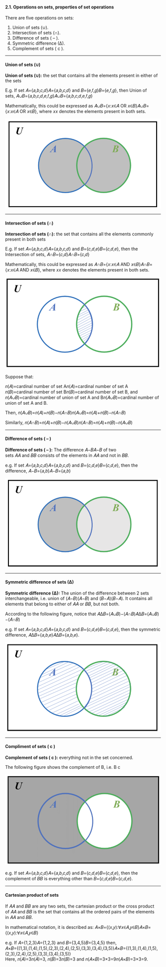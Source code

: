 #### 2.1. Operations on sets, properties of set operations

There are five operations on sets:

1. Union of sets (∪).
2. Intersection of sets (∩).
3. Difference of sets ( – ).
4. Symmetric difference (∆).
5. Complement of sets ( c ).

---

#### Union of sets **(∪)**

**Union of sets (∪):** the set that contains all the elements present in either of the sets

E.g. If set 𝐴={𝑎,𝑏,𝑐,𝑑}𝐴={𝑎,𝑏,𝑐,𝑑} and 𝐵={𝑒,𝑓,𝑔}𝐵={𝑒,𝑓,𝑔}, then Union of sets, 𝐴∪𝐵={𝑎,𝑏,𝑐,𝑑,𝑒,𝑓,𝑔}𝐴∪𝐵={𝑎,𝑏,𝑐,𝑑,𝑒,𝑓,𝑔}

Mathematically, this could be expressed as 𝐴∪𝐵={𝑥:𝑥∈𝐴 OR 𝑥∈𝐵}𝐴∪𝐵={𝑥:𝑥∈𝐴 OR 𝑥∈𝐵}, where 𝑥𝑥 denotes the elements present in both sets.

![](../public/13cdf0705b9d54e0274da7d23458ba0a.png)

---

#### Intersection of sets **(∩)**

**Intersection of sets (∩):** the set that contains all the elements commonly present in both sets

E.g. If set 𝐴={𝑎,𝑏,𝑐,𝑑}𝐴={𝑎,𝑏,𝑐,𝑑} and 𝐵={𝑐,𝑑,𝑒}𝐵={𝑐,𝑑,𝑒}, then the Intersection of sets, 𝐴∩𝐵={𝑐,𝑑}𝐴∩𝐵={𝑐,𝑑}

Mathematically, this could be expressed as 𝐴∩𝐵={𝑥:𝑥∈𝐴 AND 𝑥∈𝐵}𝐴∩𝐵={𝑥:𝑥∈𝐴 AND 𝑥∈𝐵}, where 𝑥𝑥 denotes the elements present in both sets.

![](../public/8b48b9f1d332583bd8e1b61a78ff2be9.png)

Suppose that:

𝑛(𝐴)=cardinal number of set A𝑛(𝐴)=cardinal number of set A  
𝑛(𝐵)=cardinal number of set B𝑛(𝐵)=cardinal number of set B, and  
𝑛(𝐴∪𝐵)=cardinal number of union of set A and B𝑛(𝐴∪𝐵)=cardinal number of union of set A and B.

Then, 𝑛(𝐴∪𝐵)=𝑛(𝐴)+𝑛(𝐵)−𝑛(𝐴∩𝐵)𝑛(𝐴∪𝐵)=𝑛(𝐴)+𝑛(𝐵)−𝑛(𝐴∩𝐵)

Similarly, 𝑛(𝐴∩𝐵)=𝑛(𝐴)+𝑛(𝐵)−𝑛(𝐴∪𝐵)𝑛(𝐴∩𝐵)=𝑛(𝐴)+𝑛(𝐵)−𝑛(𝐴∪𝐵)

---

#### Difference of sets **( – )**

**Difference of sets ( – ):** The difference 𝐴−𝐵𝐴−𝐵 of two sets 𝐴𝐴 and 𝐵𝐵 consists of the elements in 𝐴𝐴 and not in 𝐵𝐵.

e.g. If set 𝐴={𝑎,𝑏,𝑐,𝑑}𝐴={𝑎,𝑏,𝑐,𝑑} and 𝐵={𝑐,𝑑,𝑒}𝐵={𝑐,𝑑,𝑒}, then the difference, 𝐴−𝐵={𝑎,𝑏}𝐴−𝐵={𝑎,𝑏}

![](../public/26aab8dba5dd12628539207b6117e7c2.png)

---

#### Symmetric difference of sets **(∆)**

**Symmetric difference (∆):** The union of the difference between 2 sets interchangeable, i.e. union of (𝐴−𝐵)(𝐴−𝐵) and (𝐵−𝐴)(𝐵−𝐴). It contains all elements that belong to either of 𝐴𝐴 or 𝐵𝐵, but not both.

According to the following figure, notice that 𝐴∆𝐵=(𝐴∪𝐵)−(𝐴∩𝐵)𝐴∆𝐵=(𝐴∪𝐵)−(𝐴∩𝐵)

e.g. If set 𝐴={𝑎,𝑏,𝑐,𝑑}𝐴={𝑎,𝑏,𝑐,𝑑} and 𝐵={𝑐,𝑑,𝑒}𝐵={𝑐,𝑑,𝑒}, then the symmetric difference, 𝐴∆𝐵={𝑎,𝑏,𝑒}𝐴∆𝐵={𝑎,𝑏,𝑒}.

![](../public/55006848f1db92d01ce755e48a7bad38.png)

---

#### Compliment of sets **( c )**

**Complement of sets ( c ):** everything not in the set concerned.

The following figure shows the complement of B, i.e. B c

![](../public/05ac4a3cced142e68651fd98aa83733b.png)

e.g. If set 𝐴={𝑎,𝑏,𝑐,𝑑}𝐴={𝑎,𝑏,𝑐,𝑑} and 𝐵={𝑐,𝑑,𝑒}𝐵={𝑐,𝑑,𝑒}, then the complement of 𝐵𝐵 is everything other than 𝐵={𝑐,𝑑,𝑒}𝐵={𝑐,𝑑,𝑒}.

---

#### Cartesian product of sets

If 𝐴𝐴 and 𝐵𝐵 are any two sets, the cartesian product or the cross product of 𝐴𝐴 and 𝐵𝐵 is the set that contains all the ordered pairs of the elements in 𝐴𝐴 and 𝐵𝐵.

In mathematical notation, it is described as: 𝐴×𝐵={(𝑥,𝑦):∀𝑥∈𝐴,𝑦∈𝐵}𝐴×𝐵={(𝑥,𝑦):∀𝑥∈𝐴,𝑦∈𝐵}

e.g. If 𝐴={1,2,3}𝐴={1,2,3} and 𝐵={3,4,5}𝐵={3,4,5} then,  
𝐴×𝐵={(1,3),(1,4),(1,5),(2,3),(2,4),(2,5),(3,3),(3,4),(3,5)}𝐴×𝐵={(1,3),(1,4),(1,5),(2,3),(2,4),(2,5),(3,3),(3,4),(3,5)}  
Here, 𝑛(𝐴)=3𝑛(𝐴)=3, 𝑛(𝐵)=3𝑛(𝐵)=3 and 𝑛(𝐴×𝐵)=3×3=9𝑛(𝐴×𝐵)=3×3=9.
